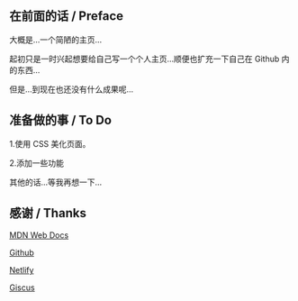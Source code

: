 ## 在前面的话 / Preface

大概是…一个简陋的主页…

起初只是一时兴起想要给自己写一个个人主页…顺便也扩充一下自己在 Github 内的东西…

但是…到现在也还没有什么成果呢…

## 准备做的事 / To Do

1.使用 CSS 美化页面。  

2.添加一些功能

其他的话…等我再想一下…

## 感谢 / Thanks

[MDN Web Docs](https://developer.mozilla.org/)

[Github](https://github.com/)

[Netlify](https://www.netlify.com/)

[Giscus](https://giscus.app/)
